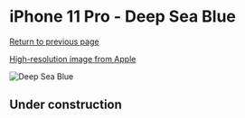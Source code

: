 # iPhone 11 Pro - Deep Sea Blue

[Return to previous page](/iphone_11)

[High-resolution image from Apple](https://store.storeimages.cdn-apple.com/8756/as-images.apple.com/is/MY1L2?wid=4500&hei=4500&fmt=png)

<div style="width: 500px"><img src="/almost_uncompressed/MY1L2.webp" alt="Deep Sea Blue"></div>

## Under construction
